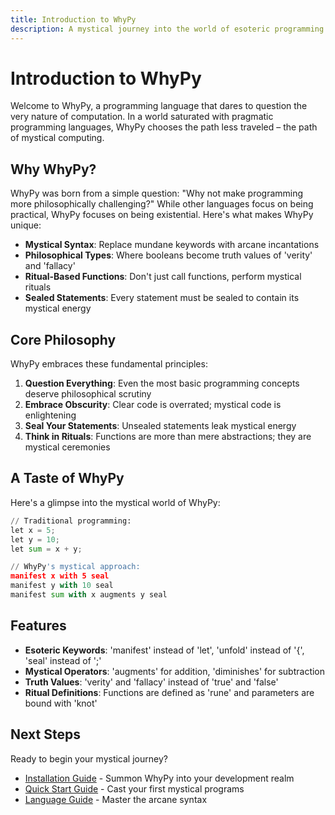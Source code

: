 ```yaml
---
title: Introduction to WhyPy
description: A mystical journey into the world of esoteric programming
---
```


# Introduction to WhyPy

Welcome to WhyPy, a programming language that dares to question the very nature of computation. In a world saturated with pragmatic programming languages, WhyPy chooses the path less traveled – the path of mystical computing.

## Why WhyPy?

WhyPy was born from a simple question: "Why not make programming more philosophically challenging?" While other languages focus on being practical, WhyPy focuses on being existential. Here's what makes WhyPy unique:

- **Mystical Syntax**: Replace mundane keywords with arcane incantations
- **Philosophical Types**: Where booleans become truth values of 'verity' and 'fallacy'
- **Ritual-Based Functions**: Don't just call functions, perform mystical rituals
- **Sealed Statements**: Every statement must be sealed to contain its mystical energy

## Core Philosophy

WhyPy embraces these fundamental principles:

1. **Question Everything**: Even the most basic programming concepts deserve philosophical scrutiny
2. **Embrace Obscurity**: Clear code is overrated; mystical code is enlightening
3. **Seal Your Statements**: Unsealed statements leak mystical energy
4. **Think in Rituals**: Functions are more than mere abstractions; they are mystical ceremonies

## A Taste of WhyPy

Here's a glimpse into the mystical world of WhyPy:

```python
// Traditional programming:
let x = 5;
let y = 10;
let sum = x + y;

// WhyPy's mystical approach:
manifest x with 5 seal
manifest y with 10 seal
manifest sum with x augments y seal
```

## Features

- **Esoteric Keywords**: 'manifest' instead of 'let', 'unfold' instead of '{', 'seal' instead of ';'
- **Mystical Operators**: 'augments' for addition, 'diminishes' for subtraction
- **Truth Values**: 'verity' and 'fallacy' instead of 'true' and 'false'
- **Ritual Definitions**: Functions are defined as 'rune' and parameters are bound with 'knot'

## Next Steps

Ready to begin your mystical journey?
- [Installation Guide](installation.md) - Summon WhyPy into your development realm
- [Quick Start Guide](quick-start.md) - Cast your first mystical programs
- [Language Guide](/language-guide/syntax-overview) - Master the arcane syntax
  